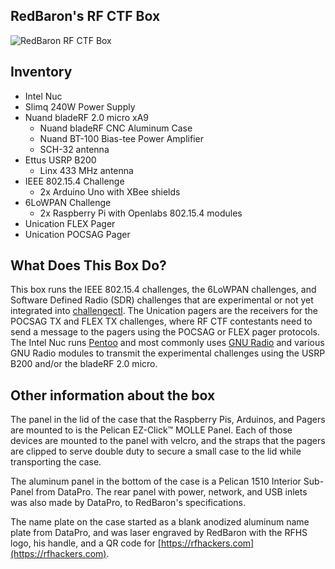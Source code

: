 ## RedBaron's RF CTF Box

![RedBaron RF CTF Box](https://github.com/rfhs/rfhs-wiki/blob/master/files/images/whatsinthebox/RedBaron-Box.jpg)

## Inventory
* Intel Nuc
* Slimq 240W Power Supply
* Nuand bladeRF 2.0 micro xA9
  * Nuand bladeRF CNC Aluminum Case
  * Nuand BT-100 Bias-tee Power Amplifier
  * SCH-32 antenna
* Ettus USRP B200
  * Linx 433 MHz antenna
* IEEE 802.15.4 Challenge
  * 2x Arduino Uno with XBee shields
* 6LoWPAN Challenge
  * 2x Raspberry Pi with Openlabs 802.15.4 modules
* Unication FLEX Pager
* Unication POCSAG Pager

## What Does This Box Do?
This box runs the IEEE 802.15.4 challenges, the 6LoWPAN challenges, and Software Defined Radio (SDR) challenges that are experimental or not yet integrated into [challengectl](https://github.com/rfhs/challengectl). The Unication pagers are the receivers for the POCSAG TX and FLEX TX challenges, where RF CTF contestants need to send a message to the pagers using the POCSAG or FLEX pager protocols. The Intel Nuc runs [Pentoo](https://pentoo.ch/) and most commonly uses [GNU Radio](https://www.gnuradio.org/) and various GNU Radio modules to transmit the experimental challenges using the USRP B200 and/or the bladeRF 2.0 micro.

## Other information about the box
The panel in the lid of the case that the Raspberry Pis, Arduinos, and Pagers are mounted to is the Pelican EZ-Click&trade; MOLLE Panel. Each of those devices are mounted to the panel with velcro, and the straps that the pagers are clipped to serve double duty to secure a small case to the lid while transporting the case.

The aluminum panel in the bottom of the case is a Pelican 1510 Interior Sub-Panel from DataPro. The rear panel with power, network, and USB inlets was also made by DataPro, to RedBaron's specifications.

The name plate on the case started as a blank anodized aluminum name plate from DataPro, and was laser engraved by RedBaron with the RFHS logo, his handle, and a QR code for [https://rfhackers.com](https://rfhackers.com).